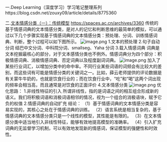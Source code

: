 一.Deep Learning（深度学习）学习笔记整理系列https://blog.csdn.net/zouxy09/article/details/8775360


二.[文本情感分类（一）：传统模型](https://spaces.ac.cn/archives/3360)
https://spaces.ac.cn/archives/3360
传统的基于情感词典的文本情感分类，是对人的记忆和判断思维的最简单的模拟，可以通过以下几个步骤实现基于情感词典的文本情感分类：预处理、分词、训练情感词典、判断，整个过程可以如下图所示。
![image.png](https://upload-images.jianshu.io/upload_images/1945597-1b5d2311b87d774f.png?imageMogr2/auto-orient/strip%7CimageView2/2/w/1240)
1.文本的预处理
2.句子自动分词
结巴中文分词、中科院分词、smallseg、Yaha 分词
3.载入情感词典
词典是文本挖掘最核心的部分，对于文本感情分类也不例外。情感词典分为四个部分：积极情感词典、消极情感词典、否定词典以及程度副词词典。
![image.png](https://upload-images.jianshu.io/upload_images/1945597-eb1dbec33ea462e2.png?imageMogr2/auto-orient/strip%7CimageView2/2/w/1240)
加入了某些行业词汇，以增加分类中的命中率。不同行业某些词语的词频会有比较大的差别，而这些词有可能是情感分类的关键词之一。比如，薛云老师提供的评论数据是有关蒙牛牛奶的，也就是饮食行业的；而在饮食行业中，“吃”和“喝”这两个词出现的频率会相当高，而且通常是对饮食的正面评价
4.文本情感分类
![image.png](https://upload-images.jianshu.io/upload_images/1945597-68ad5a8868f7f588.png?imageMogr2/auto-orient/strip%7CimageView2/2/w/1240)
优化思路：
1.非线性特征的引入
所谓非线性，指的是词语之间的相互组合形成新的语义。我们将积极词语和消极词语相邻的情况，视为一个组合的消极语块，赋予它负的权值
2.情感词典的自动扩充
结论：
（1）基于情感词典的文本情感分类是容易实现的，其核心之处在于情感词典的训练。
（2）语言系统是相当复杂的，基于情感词典的文本情感分类只是一个线性的模型，其性能是有限的。
（3）在文本情感分类中适当地引入非线性特征，能够有效地提高模型的准确率。
（4）引入扩充词典的无监督学习机制，可以有效地发现新的情感词，保证模型的强健性和时效性。
